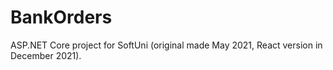 # BankOrders
ASP.NET Core project for SoftUni (original made May 2021, React version in December 2021). 
